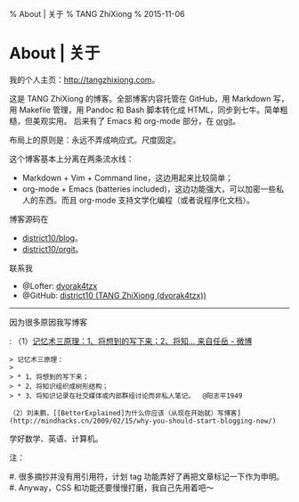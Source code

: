 % About | 关于
% TANG ZhiXiong
% 2015-11-06

About | 关于
============

我的个人主页：<http://tangzhixiong.com>。

这是 TANG ZhiXiong 的博客。全部博客内容托管在 GitHub，用 Markdown 写，用 Makefile 管理，用 Pandoc 和 Bash 脚本转化成 HTML，同步到七牛。简单粗糙，但美观实用。
后来有了 Emacs 和 org-mode 部分，在 [orgit](orgit/)。

布局上的原则是：永远不弄成响应式。尺度固定。

这个博客基本上分离在两条流水线：

- Markdown + Vim + Command line，这边用起来比较简单；
- org-mode + Emacs (batteries included)，这边功能强大，可以加密一些私人的东西。而且 org-mode 支持文学化编程（或者说程序化文档）。

博客源码在

- [district10/blog](https://github.com/district10/blog)。
- [district10/orgit](https://github.com/district10/orgit)。

联系我

- @Lofter: [dvorak4tzx](http://dvorak4tzx.lofter.com/)
- @GitHub: [district10 (TANG ZhiXiong (dvorak4tzx))](https://github.com/district10)

---

因为很多原因我写博客

:   （1）[记忆术三原理：1、将想到的写下来；2、将知... 来自任岳 - 微博](http://weibo.com/1664910444/Biy24h2m9?type=comment)

    > 记忆术三原理：
    >
    > * 1、将想到的写下来；
    > * 2、将知识组织成树形结构；
    > * 3、将知识记录在社交媒体或内部群组讨论而非私人笔记。  @阳志平1949

    （2）刘未鹏，[[BetterExplained]为什么你应该（从现在开始就）写博客](http://mindhacks.cn/2009/02/15/why-you-should-start-blogging-now/)


<!--

![Mathematics is the only truly universal language.](http://gnat.qiniudn.com/jodie-foster-math.png)

![Octocat: Adventure Cat](http://gnat-tang-shared-image.qiniudn.com/octocat/adventure-cat.png)

![Kimonotocat](http://gnat-tang-shared-image.qiniudn.com/octocat/kimonotocat.png)

-->

学好数学、英语、计算机。

注：

#. 很多摘抄并没有用引用符，计划 tag 功能弄好了再把文章标记一下作为申明。
#. Anyway，CSS 和功能还要慢慢打磨，我自己先用着吧～
<!--
#. 还没有在豆瓣、微博、简书推广这个博客生成器，而且搜索引擎现在不爬七牛 CDN（robots 成功了但是爬虫都不来！），人太少了。
#. 多说和站长工具实在太拖慢速度了！抛弃！
-->

<!--
唯一需要解释的是，彪悍的人生不需要解释。懒得理你。
比如我不会再去解释为什么“我喜欢 Izumi Sakai，我喜欢日本文化，但是我并不喜欢萌妹子”。
You nasty buster.
-->
